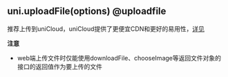 ## uni.uploadFile(options) @uploadfile

<!-- UTSAPIJSON.uploadFile.description -->

<!-- UTSAPIJSON.uploadFile.compatibility -->

推荐上传到uniCloud，uniCloud提供了更便宜CDN和更好的易用性，[详见](https://doc.dcloud.net.cn/uniCloud/storage.html)

<!-- UTSAPIJSON.uploadFile.param -->

<!-- UTSAPIJSON.uploadFile.returnValue -->

<!-- UTSAPIJSON.uploadFile.example -->

<!-- UTSAPIJSON.uploadFile.tutorial -->

<!-- UTSAPIJSON.upload-file.example -->

<!-- UTSAPIJSON.general_type.name -->

<!-- UTSAPIJSON.general_type.param -->

**注意**

- web端上传文件时仅能使用downloadFile、chooseImage等返回文件对象的接口的返回值作为要上传的文件
